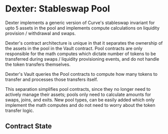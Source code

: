 # Dexter: Stableswap Pool

Dexter implements a generic version of Curve's stableswap invariant for upto 5 assets in the pool and implements compute calculations on liquidity provision / withdrawal and swaps.

Dexter's contract architecture is unique in that it separates the ownership of the assets in the pool in the Vault contract. Pool contracts are only responsible for the math computes which dictate number of tokens to be transferred during swaps / liquidity provisioning events, and do not handle the token transfers themselves. 

Dexter's Vault queries the Pool contracts to compute how many tokens to transfer and processes those transfers itself.

This separation simplifies pool contracts, since they no longer need to actively manage their assets; pools only need to calculate amounts for swaps, joins, and exits. New pool types, can be easily added which only implement the math computes and do not need to worry about the token transfer logic.


## Contract State


